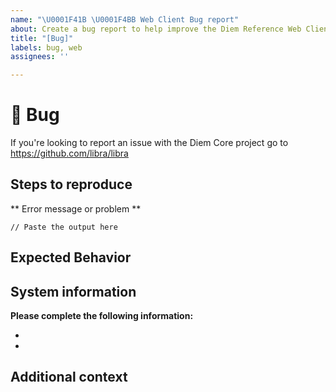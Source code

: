 ```yaml
---
name: "\U0001F41B \U0001F4BB Web Client Bug report"
about: Create a bug report to help improve the Diem Reference Web Client
title: "[Bug]"
labels: bug, web
assignees: ''

---
```


# 🐛 Bug

If you're looking to report an issue with the Diem Core project go to https://github.com/libra/libra

<!-- A clear and concise description of what the bug is.

If you've uncovered a security issue, please email security@libra.org -->

## Steps to reproduce

<!-- Please include all steps to reproduce the issue -->

** Error message or problem **
```
// Paste the output here
```

## Expected Behavior

<!-- A clear and concise description of what you expected to happen. -->

## System information

**Please complete the following information:**
- <!-- Browser type and version -->
- <!-- OS type and version -->


## Additional context

<!-- Add any other context about the problem here. -->
